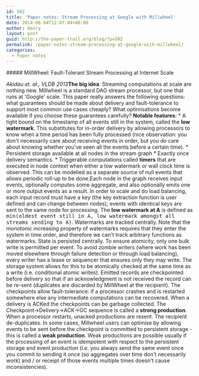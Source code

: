 ```yaml
---
id: 582
title: 'Paper notes: Stream Processing at Google with Millwheel'
date: 2014-06-04T12:07:04+00:00
author: Henry
layout: post
guid: http://the-paper-trail.org/blog/?p=582
permalink: /paper-notes-stream-processing-at-google-with-millwheel/
categories:
  - Paper notes
---
```

</p> ##### MillWheel: Fault-Tolerant Stream Processing at Internet Scale</a>
  
_Akidau et. al., VLDB 2013_**The big idea**: Streaming computations at scale are nothing new. Millwheel is a standard DAG stream processor, but one that runs at 'Google' scale. This paper really answers the following questions: what guarantees should be made about delivery and fault-tolerance to support most common use cases cheaply? What optimisations become available if you choose these guarantees carefully? <!--more-->**Notable features**:  * A tight bound on the timestamp of all events still in the system, called the **low watermark**. This substitutes for in-order delivery by allowing processors to know when a time period has been fully processed (nice observation: you don't necessarily care about receiving events in order, but you do care about knowing whether you've seen all the events before a certain time).  * Persistent storage available at all nodes in the stream graph  * Exactly once delivery semantics.  * Triggerable computations called **timers** that are executed in node context when either a low watermark or wall clock time is observed. This can be modelled as a separate source of null events that allows periodic roll-up to be done.Each node in the graph receives input events, optionally computes some aggregate, and also optionally emits one or more output events as a result. In order to scale and do load balancing, each input record must have a key (the key extraction function is user defined and can change between nodes); events with identical keys are sent to the same node for processing. The **low watermark at A** is defined as <tt>min(oldest event still in A, low watermark amongst all streams sending to A)</tt>. Watermarks are tracked centrally. Note that the monotonic increasing property of watermarks requires that they enter the system in time order, and therefore we can't track arbitrary functions as watermarks. State is persisted centrally. To ensure atomicity, only one bulk write is permitted per event. To avoid zombie writers (where work has been moved elsewhere through failure detection or through load balancing), every writer has a lease or sequencer that ensures only they may write. The storage system allows for this to be atomically checked at the same time as a write (i.e. conditional atomic writes). Emitted records are checkpointed before delivery so that if an acknowledgment is not received the record can be re-sent (duplicates are discarded by MillWheel at the recipient). The checkpoints allow fault-tolerance: if a processor crashes and is restarted somewhere else any intermediate computations can be recovered. When a delivery is ACKed the checkpoints can be garbage collected. The Checkpoint->Delivery->ACK->GC sequence is called a **strong production**. When a processor restarts, unacked productions are resent. The recipient de-duplicates. In some cases, Millwheel users can optimise by allowing events to be sent before the checkpoint is committed to persistent storage - this is called a **weak production**. Weak productions are possible usually if the processing of an event is idempotent with respect to the persistent storage and event production (i.e. you always send the same event once you commit to sending it once (so aggregates over time don't necessarily work) and / or receipt of those events multiple times doesn't cause inconsistencies).
